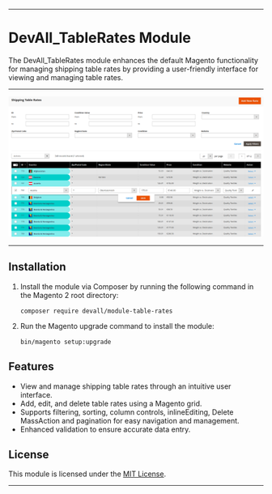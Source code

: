 
---

# DevAll_TableRates Module


The DevAll_TableRates module enhances the default Magento functionality for managing shipping table rates by providing a user-friendly interface for viewing and managing table rates.

---

![Grid Preview](docs/images/grid-preview.png)

---


## Installation

1. Install the module via Composer by running the following command in the Magento 2 root directory:

   ```
   composer require devall/module-table-rates
   ```

2. Run the Magento upgrade command to install the module:

   ```
   bin/magento setup:upgrade
   ```

## Features

- View and manage shipping table rates through an intuitive user interface.
- Add, edit, and delete table rates using a Magento grid.
- Supports filtering, sorting, column controls, inlineEditing, Delete MassAction and pagination for easy navigation and management.
- Enhanced validation to ensure accurate data entry.


## License

This module is licensed under the [MIT License](LICENSE.txt).

---
